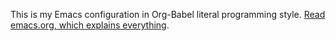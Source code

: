 This is my Emacs configuration in Org-Babel literal programming
style. [Read emacs.org, which explains everything](./emacs.org).
